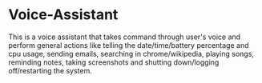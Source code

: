 # Voice-Assistant

This is a voice assistant that takes command through user's voice and perform general actions like telling the date/time/battery percentage and cpu usage, sending emails, searching in chrome/wikipedia, playing songs, reminding notes, taking screenshots and shutting down/logging off/restarting the system.
